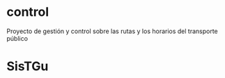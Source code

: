 # control
Proyecto de gestión y control sobre las rutas y los horarios del transporte público
# SisTGu
